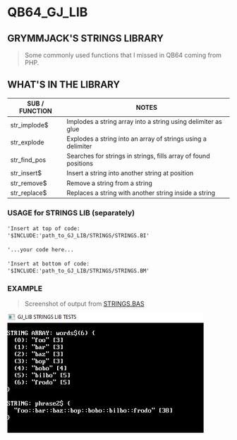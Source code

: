 # QB64_GJ_LIB 
## GRYMMJACK'S STRINGS LIBRARY

> Some commonly used functions that I missed in QB64 coming from PHP.

## WHAT'S IN THE LIBRARY
| SUB / FUNCTION | NOTES |
|----------------|-------|
| str_implode$  | Implodes a string array into a string using delimiter as glue |
| str_explode   | Explodes a string into an array of strings using a delimiter |
| str_find_pos  | Searches for strings in strings, fills array of found positions |
| str_insert$   | Insert a string into another string at position |
| str_remove$   | Remove a string from a string |
| str_replace$  | Replaces a string with another string inside a string |


### USAGE for STRINGS LIB (separately)
```basic
'Insert at top of code:
'$INCLUDE:'path_to_GJ_LIB/STRINGS/STRINGS.BI'

'...your code here...

'Insert at bottom of code:
'$INCLUDE:'path_to_GJ_LIB/STRINGS/STRINGS.BM'
```



### EXAMPLE 
> Screenshot of output from [STRINGS.BAS](STRINGS.BAS)

![](STRINGS.png)